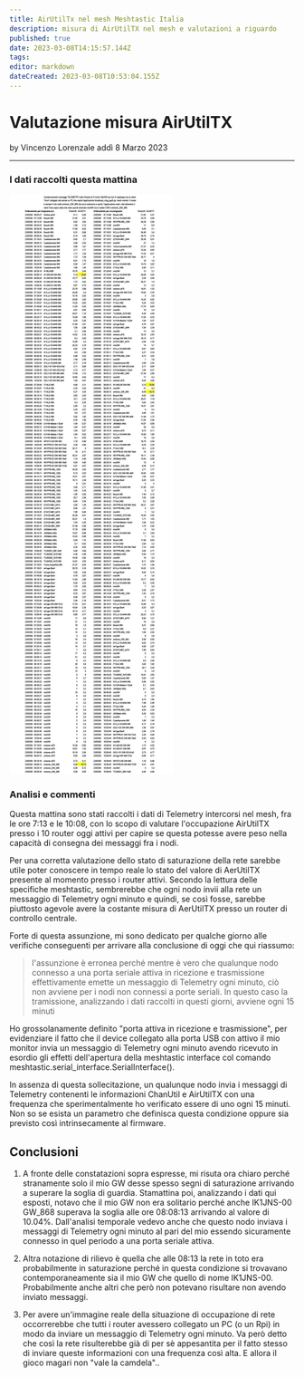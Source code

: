 ```yaml
---
title: AirUtilTx nel mesh Meshtastic Italia
description: misura di AirUtilTX nel mesh e valutazioni a riguardo
published: true
date: 2023-03-08T14:15:57.144Z
tags: 
editor: markdown
dateCreated: 2023-03-08T10:53:04.155Z
---
```


# Valutazione misura AirUtilTX
by Vincenzo Lorenzale addì 8 Marzo 2023

---

### I dati raccolti questa mattina
![merge_from_ofoct.jpg](/merge_from_ofoct.jpg)
### Analisi e commenti
Questa mattina sono stati raccolti i dati di Telemetry intercorsi nel mesh, fra le ore 7:13 e le 10:08, con lo scopo di valutare l'occupazione AirUtilTX presso i 10 router oggi attivi per capire se questa potesse avere peso nella capacità di consegna dei messaggi fra i nodi. 

Per una corretta valutazione dello stato di saturazione della rete sarebbe utile poter conoscere in tempo reale lo stato del valore di AerUtilTX presente al momento presso i router attivi. Secondo la lettura delle specifiche meshtastic, sembrerebbe che ogni nodo invii alla rete un messaggio di Telemetry ogni minuto e quindi, se così fosse, sarebbe piuttosto agevole avere la costante misura di AerUtilTX presso un router di controllo centrale.

Forte di questa assunzione, mi sono dedicato per qualche giorno alle verifiche conseguenti per arrivare alla conclusione di oggi che qui riassumo:
>l'assunzione è erronea perché mentre è vero che qualunque nodo connesso a una porta seriale attiva in ricezione e trasmissione effettivamente emette un messaggio di Telemetry ogni minuto, ciò non avviene per i nodi non connessi a porte seriali. In questo caso la tramissione, analizzando i dati raccolti in questi giorni, avviene ogni 15 minuti
> 
Ho grossolanamente definito "porta attiva in ricezione e trasmissione", per evidenziare il fatto che il device collegato alla porta USB con attivo il mio monitor invia un messaggio di Telemetry ogni minuto avendo ricevuto in esordio gli effetti dell'apertura della meshtastic interface col comando meshtastic.serial_interface.SerialInterface().

In assenza di questa sollecitazione, un qualunque nodo invia i messaggi di Telemetry contenenti le informazioni ChanUtil e AirUtilTX con una frequenza che sperimentalmente ho verificato essere di uno ogni 15 minuti. Non so se esista un parametro che definisca questa condizione oppure sia previsto così intrinsecamente al firmware.

## Conclusioni
1. A fronte delle constatazioni sopra espresse, mi risuta ora chiaro perché stranamente solo il mio GW desse spesso segni di saturazione arrivando a superare la soglia di guardia. Stamattina poi, analizzando i dati qui esposti, notavo che il mio GW non era solitario perché anche IK1JNS-00 GW_868 superava la soglia alle ore 08:08:13 arrivando al valore di 10.04%. Dall'analisi temporale vedevo anche che questo nodo inviava i messaggi di Telemetry ogni minuto al pari del mio essendo sicuramente connesso in quel periodo a una porta seriale attiva.

2. Altra notazione di rilievo è quella che alle 08:13 la rete in toto era probabilmente in saturazione perché in questa condizione si trovavano contemporaneamente sia il mio GW che quello di nome IK1JNS-00. Probabilmente anche altri che però non potevano risultare non avendo inviato messaggi.

3. Per avere un'immagine reale della situazione di occupazione di rete occorrerebbe che tutti i router avessero collegato un PC (o un Rpi) in modo da inviare un messaggio di Telemetry ogni minuto. Va però detto che così la rete risulterebbe già di per sè appesantita per il fatto stesso di inviare queste informazioni con una frequenza così alta. E allora il gioco magari non "vale la camdela"..





